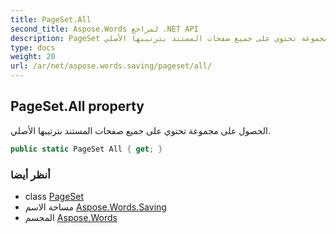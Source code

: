 ```yaml
---
title: PageSet.All
second_title: Aspose.Words لمراجع .NET API
description: PageSet ملكية. الحصول على مجموعة تحتوي على جميع صفحات المستند بترتيبها الأصلي.
type: docs
weight: 20
url: /ar/net/aspose.words.saving/pageset/all/
---
```

## PageSet.All property

الحصول على مجموعة تحتوي على جميع صفحات المستند بترتيبها الأصلي.

```csharp
public static PageSet All { get; }
```

### أنظر أيضا

* class [PageSet](../)
* مساحة الاسم [Aspose.Words.Saving](../../pageset/)
* المجسم [Aspose.Words](../../../)


